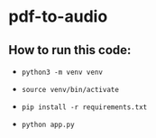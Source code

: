 # pdf-to-audio

## How to run this code:

- `python3 -m venv venv`

- `source venv/bin/activate`

-  `pip install -r requirements.txt`

- `python app.py`
